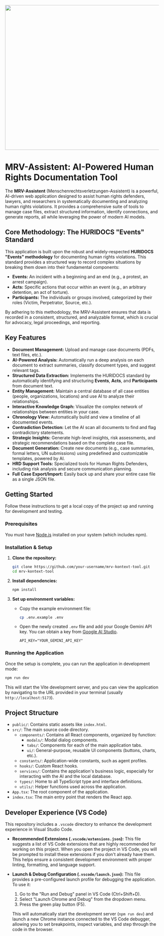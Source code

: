 <div align="center">
<img width="1200" height="475" alt="GHBanner" src="https://github.com/user-attachments/assets/0aa67016-6eaf-458a-adb2-6e31a0763ed6" />
</div>

# MRV-Assistent: AI-Powered Human Rights Documentation Tool

The **MRV-Assistent** (Menschenrechtsverletzungen-Assistent) is a powerful, AI-driven web application designed to assist human rights defenders, lawyers, and researchers in systematically documenting and analyzing human rights violations. It provides a comprehensive suite of tools to manage case files, extract structured information, identify connections, and generate reports, all while leveraging the power of modern AI models.

## Core Methodology: The HURIDOCS "Events" Standard

This application is built upon the robust and widely-respected **HURIDOCS "Events" methodology** for documenting human rights violations. This standard provides a structured way to record complex situations by breaking them down into their fundamental components:

-   **Events:** An incident with a beginning and an end (e.g., a protest, an arrest campaign).
-   **Acts:** Specific actions that occur within an event (e.g., an arbitrary detention, an act of torture).
-   **Participants:** The individuals or groups involved, categorized by their roles (Victim, Perpetrator, Source, etc.).

By adhering to this methodology, the MRV-Assistent ensures that data is recorded in a consistent, structured, and analyzable format, which is crucial for advocacy, legal proceedings, and reporting.

## Key Features

-   **Document Management:** Upload and manage case documents (PDFs, text files, etc.).
-   **AI-Powered Analysis:** Automatically run a deep analysis on each document to extract summaries, classify document types, and suggest relevant tags.
-   **Structured Data Extraction:** Implements the HURIDOCS standard by automatically identifying and structuring **Events**, **Acts**, and **Participants** from document text.
-   **Entity Management:** Maintain a central database of all case entities (people, organizations, locations) and use AI to analyze their relationships.
-   **Interactive Knowledge Graph:** Visualize the complex network of relationships between entities in your case.
-   **Chronology View:** Automatically build and view a timeline of all documented events.
-   **Contradiction Detection:** Let the AI scan all documents to find and flag contradictory statements.
-   **Strategic Insights:** Generate high-level insights, risk assessments, and strategic recommendations based on the complete case file.
-   **Document Generation:** Create new documents (e.g., case summaries, formal letters, UN submissions) using predefined and customizable templates, powered by AI.
-   **HRD Support Tools:** Specialized tools for Human Rights Defenders, including risk analysis and secure communication planning.
-   **Full Case Export/Import:** Easily back up and share your entire case file as a single JSON file.

## Getting Started

Follow these instructions to get a local copy of the project up and running for development and testing.

### Prerequisites

You must have [Node.js](https://nodejs.org/) installed on your system (which includes npm).

### Installation & Setup

1.  **Clone the repository:**
    ```sh
    git clone https://github.com/your-username/mrv-kontext-tool.git
    cd mrv-kontext-tool
    ```

2.  **Install dependencies:**
    ```sh
    npm install
    ```

3.  **Set up environment variables:**
    -   Copy the example environment file:
        ```sh
        cp .env.example .env
        ```
    -   Open the newly created `.env` file and add your Google Gemini API key. You can obtain a key from [Google AI Studio](https://ai.studio.google.com/).
        ```
        API_KEY="YOUR_GEMINI_API_KEY"
        ```

### Running the Application

Once the setup is complete, you can run the application in development mode:

```sh
npm run dev
```

This will start the Vite development server, and you can view the application by navigating to the URL provided in your terminal (usually `http://localhost:5173`).

## Project Structure

-   `public/`: Contains static assets like `index.html`.
-   `src/`: The main source code directory.
    -   `components/`: Contains all React components, organized by function:
        -   `modals/`: Modal dialog components.
        -   `tabs/`: Components for each of the main application tabs.
        -   `ui/`: General-purpose, reusable UI components (buttons, charts, etc.).
    -   `constants/`: Application-wide constants, such as agent profiles.
    -   `hooks/`: Custom React hooks.
    -   `services/`: Contains the application's business logic, especially for interacting with the AI and the local database.
    -   `types/`: Home to all TypeScript type and interface definitions.
    -   `utils/`: Helper functions used across the application.
-   `App.tsx`: The root component of the application.
-   `index.tsx`: The main entry point that renders the React app.

## Developer Experience (VS Code)

This repository includes a `.vscode` directory to enhance the development experience in Visual Studio Code.

-   **Recommended Extensions (`.vscode/extensions.json`):** This file suggests a list of VS Code extensions that are highly recommended for working on this project. When you open the project in VS Code, you will be prompted to install these extensions if you don't already have them. This helps ensure a consistent development environment with proper linting, formatting, and language support.

-   **Launch & Debug Configuration (`.vscode/launch.json`):** This file provides a pre-configured launch profile for debugging the application. To use it:
    1.  Go to the "Run and Debug" panel in VS Code (Ctrl+Shift+D).
    2.  Select "Launch Chrome and Debug" from the dropdown menu.
    3.  Press the green play button (F5).

    This will automatically start the development server (`npm run dev`) and launch a new Chrome instance connected to the VS Code debugger, allowing you to set breakpoints, inspect variables, and step through the code in the browser.